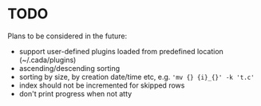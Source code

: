 # TODO

Plans to be considered in the future:

- support user-defined plugins loaded from predefined location (~/.cada/plugins)
- ascending/descending sorting
- sorting by size, by creation date/time etc, e.g. `'mv {} {i}_{}' -k 't.c'`
- index should not be incremented for skipped rows
- don't print progress when not atty
